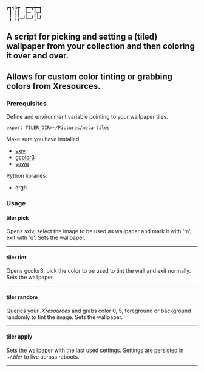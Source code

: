 ````
┏┓┓o┳  ┳━┓┳━┓  
 ┃ ┃┃  ┣━ ┃┳┛  
 ┇ ┇┇━┛┻━┛┇┗┛  
````
## A script for picking and setting a (tiled) wallpaper from your collection and then coloring it over and over.
## Allows for custom color tinting or grabbing colors from Xresources.

### Prerequisites
Define and environment variable pointing to your wallpaper tiles.
````
export TILER_DIR=~/Pictures/meta-tiles
````
Make sure you have installed
* [sxiv](https://github.com/muennich/sxiv)
* [gcolor3](https://github.com/Hjdskes/gcolor3)
* [yawa](https://github.com/yabok/yawa)

Python libraries:
* argh

### Usage

#### tiler pick
Opens sxiv, select the image to be used as wallpaper and mark it with 'm', exit with 'q'. Sets the wallpaper.

---

#### tiler tint
Opens gcolor3, pick the color to be used to tint
the wall and exit normally. Sets the wallpaper.

---

#### tiler random
Queries your *.Xresources* and grabs color 0,
5, foreground or background randomly to tint the
image. Sets the wallpaper.

---

#### tiler apply
Sets the wallpaper with the last used settings.
Settings are persisted in *~/.tiler* to live
across reboots.

---

